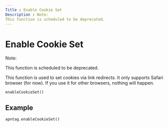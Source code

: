 ```yaml
---
Title : Enable Cookie Set
Description : Note:
This function is scheduled to be deprecated.
---
```



# Enable Cookie Set





Note:

This function is scheduled to be deprecated.



This function is used to set cookies via link redirects. It only
supports Safari browser (for now). If you use it for other browsers,
nothing will happen.

``` pre
enableCookieSet()
```



## Example

``` pre
apntag.enableCookieSet()
```






